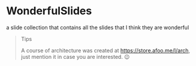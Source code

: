 WonderfulSlides
===============

a slide collection that contains all the slides that I think they are wonderful

> Tips
>
> A course of architecture was created at <https://store.afoo.me/l/arch>, just mention it in case you are interested. 😉
